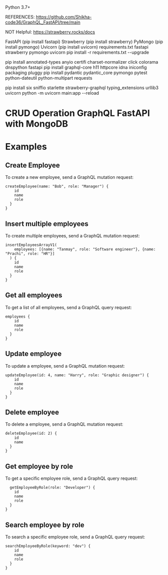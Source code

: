 Python 3.7+

REFERENCES:
https://github.com/Shikha-code36/GraphQL_FastAPI/tree/main

NOT Helpful:
    https://strawberry.rocks/docs

FastAPI (pip install fastapi)
Strawberry (pip install strawberry)
PyMongo (pip install pymongo)
Uvicorn (pip install uvicorn)
requirements.txt
fastapi strawberry pymongo uvicorn
pip install -r requirements.txt --upgrade


pip install annotated-types anyio certifi charset-normalizer click colorama dnspython fastapi
pip install graphql-core h11 httpcore idna iniconfig packaging pluggy
pip install pydantic pydantic_core pymongo pytest python-dateutil python-multipart requests

pip install six sniffio starlette strawberry-graphql typing_extensions urllib3 uvicorn
python -m uvicorn main:app --reload


<!-- OPEN git bash
python -m venv pmg_env
source pmg_env/bin/activate

pip install 'strawberry-graphql[debug-server]'
pip install pymongo
pip install uvicorn -->

# CRUD Operation GraphQL FastAPI with MongoDB

# Examples
## Create Employee
To create a new employee, send a GraphQL mutation request:
``` mutation MyMutation {
createEmployee(name: "Bob", role: "Manager") {
    id
    name
    role
  }
}
```
## Insert multiple employees
To create multiple employees, send a GraphQL mutation request:
``` mutation MyMutation {
insertEmployeesArrayV1(
    employees: [{name: "Tanmay", role: "Software engineer"}, {name: "Prachi", role: "HR"}]
  ) {
    id
    name
    role
  }
}
```

## Get all employees
To get a list of all employees, send a GraphQL query request:
``` query MyQuery {
employees {
    id
    name
    role
  }
}
```

## Update employee
To update a employee, send a GraphQL mutation request:
``` mutation MyMutation {
updateEmployee(id: 4, name: "Harry", role: "Graphic designer") {
    id
    name
    role
  }
}
```

## Delete employee
To delete a employee, send a GraphQL mutation request:
``` mutation MyMutation {
deleteEmployee(id: 2) {
    id
    name
  }
}
```
## Get employee by role
To get a specific employee role, send a GraphQL query request:
```query MyQuery {
  getEmployeeByRole(role: "Developer") {
    id
    name
    role
  }
}
```

## Search employee by role
To search a specific employee role, send a GraphQL query request:
``` query MyQuery {
searchEmployeeByRole(keyword: "dev") {
    id
    name
    role
  }
}
```
